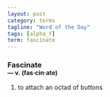 ```yaml
---
layout: post
category: terms
tagline: "Word of the Day"
tags: [alpha_f]
term: fascinate
---
```


<h3>Fascinate<br/> <small>&mdash; v. (fas<span>&middot;</span>cin<span>&middot;</span>ate)</small></h3>
<p><ol><li>to attach an octad of buttons</li>
</ol></p>
